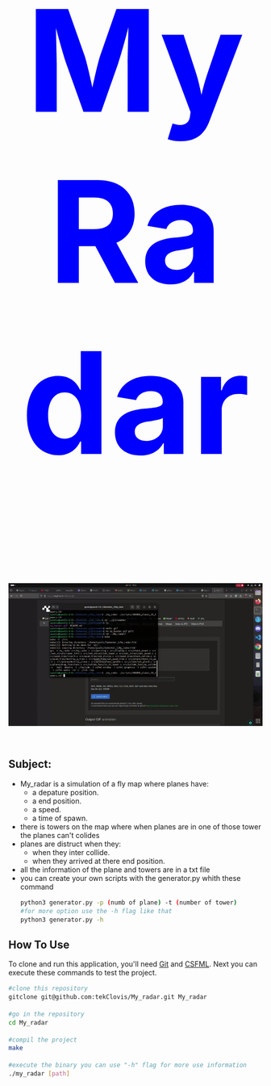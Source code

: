 
<span style="color:blue; font-size: 10em;">
    <h1 align="center">
        <br>
            My Radar
        <br>
    </h1>
</span>

<img src="img/preview.gif">

## Subject:

* My_radar is a simulation of a fly map where planes have: 
    * a depature position.
    * a end position.
    * a speed.
    * a time of spawn.
* there is towers on the map where when planes are in one of those tower the planes can't colides
* planes are distruct when they:
    * when they inter collide.
    * when they arrived at there end position.
* all the information of the plane and towers are in a txt file
* you can create your own scripts with the generator.py whith these command
    ```bash
    python3 generator.py -p (numb of plane) -t (number of tower)
    #for more option use the -h flag like that
    python3 generator.py -h
    ```

## How To Use

To clone and run this application, you'll need [Git](https://git-scm.com) and [CSFML](https://terminalroot.com/install-csfml-sfml-for-c-language/). Next you can execute these commands to test the project.
```bash
#clone this repository
gitclone git@github.com:tekClovis/My_radar.git My_radar

#go in the repository
cd My_radar

#compil the project
make

#execute the binary you can use "-h" flag for more use information
./my_radar [path]
```
